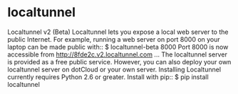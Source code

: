 localtunnel
===========

Localtunnel v2 (Beta)  Localtunnel lets you expose a local web server to the public Internet.  For example, running a web server on port 8000 on your laptop can be made public with::  $ localtunnel-beta 8000   Port 8000 is now accessible from http://8fde2c.v2.localtunnel.com ...  The localtunnel server is provided as a free public service. However, you can also deploy your own localtunnel server on dotCloud or your own server. Installing  Localtunnel currently requires Python 2.6 or greater. Install with pip::  $ pip install localtunnel